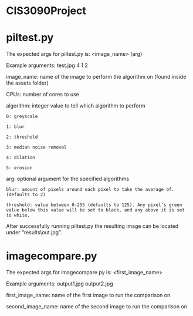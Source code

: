 CIS3090Project
==============

# piltest.py

The expected args for piltest.py is: <image_name> <CPUs> <algorithm> (arg)

Example arguments: test.jpg 4 1 2

image_name: name of the image to perform the algorithm on (found inside the assets folder)

CPUs: number of cores to use

algorithm: integer value to tell which algorithm to perform

    0: greyscale
    
    1: blur
    
    2: threshold
    
    3: median noise removal
    
    4: dilation
    
    5: erosion
    
arg: optional argument for the specified algorithms

    blur: amount of pixels around each pixel to take the average of. (defaults to 2)
    
    threshold: value between 0-255 (defaults to 125). Any pixel’s green value below this value will be set to black, and any above it is set to white.
    
After successfully running piltest.py the resulting image can be located under “results\out.jpg”.

# imagecompare.py

The expected args for imagecompare.py is: <first_image_name> <second _image_name>

Example arguments: output1.jpg output2.jpg

first_image_name: name of the first image to run the comparison on

second_image_name: name of the second image to run the comparison on
